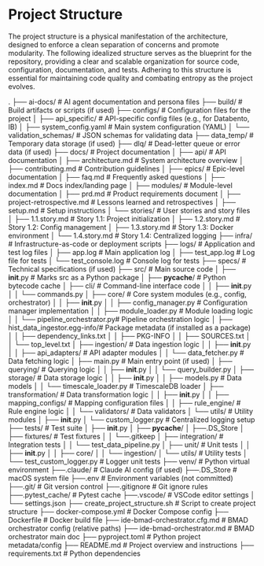 # Project Structure

The project structure is a physical manifestation of the architecture, designed to enforce a clean separation of concerns and promote modularity. The following idealized structure serves as the blueprint for the repository, providing a clear and scalable organization for source code, configuration, documentation, and tests. Adhering to this structure is essential for maintaining code quality and combating entropy as the project evolves.

.
├── ai-docs/                        # AI agent documentation and persona files
├── build/                          # Build artifacts or scripts (if used)
├── configs/                        # Configuration files for the project
│   ├── api_specific/               # API-specific config files (e.g., for Databento, IB)
│   ├── system_config.yaml          # Main system configuration (YAML)
│   └── validation_schemas/         # JSON schemas for validating data
├── data_temp/                      # Temporary data storage (if used)
├── dlq/                            # Dead-letter queue or error data (if used)
├── docs/                           # Project documentation
│   ├── api/                        # API documentation
│   ├── architecture.md             # System architecture overview
│   ├── contributing.md             # Contribution guidelines
│   ├── epics/                      # Epic-level documentation
│   ├── faq.md                      # Frequently asked questions
│   ├── index.md                    # Docs index/landing page
│   ├── modules/                    # Module-level documentation
│   ├── prd.md                      # Product requirements document
│   ├── project-retrospective.md    # Lessons learned and retrospectives
│   ├── setup.md                    # Setup instructions
│   └── stories/                    # User stories and story files
│       ├── 1.1.story.md            # Story 1.1: Project initialization
│       ├── 1.2.story.md            # Story 1.2: Config management
│       ├── 1.3.story.md            # Story 1.3: Docker environment
│       └── 1.4.story.md            # Story 1.4: Centralized logging
├── infra/                          # Infrastructure-as-code or deployment scripts
├── logs/                           # Application and test log files
│   ├── app.log                     # Main application log
│   ├── test_app.log                # Log file for tests
│   └── test_console.log            # Console log for tests
├── specs/                          # Technical specifications (if used)
├── src/                            # Main source code
│   ├── __init__.py                 # Marks src as a Python package
│   ├── __pycache__/                # Python bytecode cache
│   ├── cli/                        # Command-line interface code
│   │   ├── __init__.py
│   │   └── commands.py
│   ├── core/                       # Core system modules (e.g., config, orchestrator)
│   │   ├── __init__.py
│   │   ├── config_manager.py       # Configuration manager implementation
│   │   ├── module_loader.py        # Module loading logic
│   │   └── pipeline_orchestrator.py# Pipeline orchestration logic
│   ├── hist_data_ingestor.egg-info/# Package metadata (if installed as a package)
│   │   ├── dependency_links.txt
│   │   ├── PKG-INFO
│   │   ├── SOURCES.txt
│   │   └── top_level.txt
│   ├── ingestion/                  # Data ingestion logic
│   │   ├── __init__.py
│   │   ├── api_adapters/           # API adapter modules
│   │   └── data_fetcher.py         # Data fetching logic
│   ├── main.py                     # Main entry point (if used)
│   ├── querying/                   # Querying logic
│   │   ├── __init__.py
│   │   └── query_builder.py
│   ├── storage/                    # Data storage logic
│   │   ├── __init__.py
│   │   ├── models.py               # Data models
│   │   └── timescale_loader.py     # TimescaleDB loader
│   ├── transformation/             # Data transformation logic
│   │   ├── __init__.py
│   │   ├── mapping_configs/        # Mapping configuration files
│   │   ├── rule_engine/            # Rule engine logic
│   │   └── validators/             # Data validators
│   └── utils/                      # Utility modules
│       ├── __init__.py
│       └── custom_logger.py        # Centralized logging setup
├── tests/                          # Test suite
│   ├── __init__.py
│   ├── __pycache__/
│   ├──.DS_Store
│   ├── fixtures/                   # Test fixtures
│   │   └──.gitkeep
│   ├── integration/                # Integration tests
│   │   └── test_data_pipeline.py
│   ├── unit/                       # Unit tests
│   │   ├── __init__.py
│   │   ├── core/
│   │   └── ingestion/
│   └── utils/                      # Utility tests
│       └── test_custom_logger.py   # Logger unit tests
├── venv/                           # Python virtual environment
├──.claude/                        # Claude AI config (if used)
├──.DS_Store                       # macOS system file
├──.env                            # Environment variables (not committed)
├──.git/                           # Git version control
├──.gitignore                      # Git ignore rules
├──.pytest_cache/                  # Pytest cache
├──.vscode/                        # VSCode editor settings
│   └── settings.json
├── create_project_structure.sh     # Script to create project structure
├── docker-compose.yml              # Docker Compose config
├── Dockerfile                      # Docker build file
├── ide-bmad-orchestrator.cfg.md    # BMAD orchestrator config (relative paths)
├── ide-bmad-orchestrator.md        # BMAD orchestrator main doc
├── pyproject.toml                  # Python project metadata/config
├── README.md                       # Project overview and instructions
├── requirements.txt                # Python dependencies
